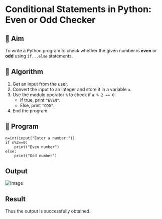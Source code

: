 # Conditional Statements in Python: Even or Odd Checker

## 🎯 Aim
To write a Python program to check whether the given number is **even** or **odd** using `if...else` statements.

## 🧠 Algorithm
1. Get an input from the user.
2. Convert the input to an integer and store it in a variable `a`.
3. Use the modulo operator `%` to check if `a % 2 == 0`.
   - If true, print `"EVEN"`.
   - Else, print `"ODD"`.
4. End the program.

## 🧾 Program
```
n=int(input("Enter a number:"))
if n%2==0:
    print("Even number")
else:
    print("Odd number")
```
## Output
![image](https://github.com/user-attachments/assets/daf0103d-19b5-4529-bbe4-52565210081b)

## Result
Thus the output is successfully obtained.
